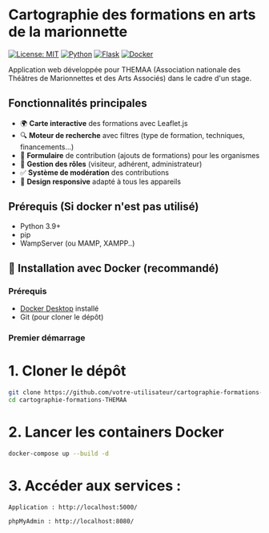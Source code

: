 # Cartographie des formations en arts de la marionnette

[![License: MIT](https://img.shields.io/badge/License-MIT-yellow.svg)](https://opensource.org/licenses/MIT)
[![Python](https://img.shields.io/badge/Python-3.9+-blue.svg)](https://www.python.org/)
[![Flask](https://img.shields.io/badge/Flask-2.0+-green.svg)](https://flask.palletsprojects.com/)
[![Docker](https://img.shields.io/badge/Docker-✓-blue.svg)](https://www.docker.com/)

Application web développée pour THEMAA (Association nationale des Théâtres de Marionnettes et des Arts Associés) dans le cadre d'un stage.

## Fonctionnalités principales

- 🌍 **Carte interactive** des formations avec Leaflet.js
- 🔍 **Moteur de recherche** avec filtres (type de formation, techniques, financements...)
- 📝 **Formulaire** de contribution (ajouts de formations) pour les organismes
- 👥 **Gestion des rôles** (visiteur, adhérent, administrateur)
- ✅ **Système de modération** des contributions
- 📱 **Design responsive** adapté à tous les appareils

## Prérequis (Si docker n'est pas utilisé)

- Python 3.9+
- pip
- WampServer (ou MAMP, XAMPP..)


## 🚀 Installation avec Docker (recommandé)

### Prérequis
- [Docker Desktop](https://www.docker.com/products/docker-desktop/) installé
- Git (pour cloner le dépôt)

### Premier démarrage

# 1. Cloner le dépôt
```bash
git clone https://github.com/votre-utilisateur/cartographie-formations-THEMAA.git
cd cartographie-formations-THEMAA
```

# 2. Lancer les containers Docker
```bash
docker-compose up --build -d
```

# 3. Accéder aux services :
```bash
Application : http://localhost:5000/

phpMyAdmin : http://localhost:8080/ 
```
